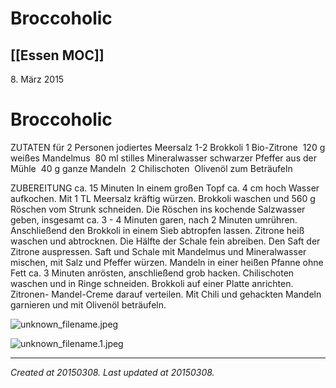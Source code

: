 # Broccoholic
 [[Essen MOC]] 
---



8\. März 2015

# Broccoholic

ZUTATEN für 2 Personen
jodiertes Meersalz
1-2 Brokkoli
1 Bio-Zitrone 
120 g weißes Mandelmus 
80 ml stilles Mineralwasser
schwarzer Pfeffer aus der Mühle 
40 g ganze Mandeln 
2 Chilischoten 
Olivenöl zum Beträufeln 

ZUBEREITUNG ca. 15 Minuten In einem großen Topf ca. 4 cm hoch Wasser aufkochen. Mit 1 TL Meersalz kräftig würzen. Brokkoli waschen und 560 g Röschen vom Strunk schneiden. Die Röschen ins kochende Salzwasser geben, insgesamt ca. 3 - 4 Minuten garen, nach 2 Minuten umrühren. Anschließend den Brokkoli in einem Sieb abtropfen lassen. Zitrone heiß waschen und abtrocknen. Die Hälfte der Schale fein abreiben. Den Saft der Zitrone auspressen. Saft und Schale mit Mandelmus und Mineralwasser mischen, mit Salz und Pfeffer würzen. Mandeln in einer heißen Pfanne ohne Fett ca. 3 Minuten anrösten, anschließend grob hacken. Chilischoten waschen und in Ringe schneiden. Brokkoli auf einer Platte anrichten. Zitronen- Mandel-Creme darauf verteilen. Mit Chili und gehackten Mandeln garnieren und mit Olivenöl beträufeln.

![unknown_filename.jpeg](./resources/201503081626_Broccoholic.resources/unknown_filename.jpeg)

![unknown_filename.1.jpeg](./resources/201503081626_Broccoholic.resources/unknown_filename.1.jpeg)

---

_Created at 20150308._
_Last updated at 20150308._




